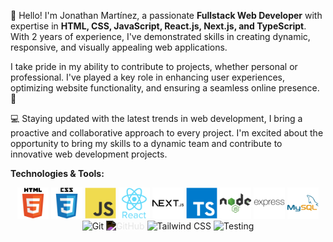 👋 Hello! I'm Jonathan Martínez, a passionate **Fullstack Web Developer** with expertise in **HTML, CSS, JavaScript, React.js, Next.js, and TypeScript**. With 2 years of experience, I've demonstrated skills in creating dynamic, responsive, and visually appealing web applications.

I take pride in my ability to contribute to projects, whether personal or professional. I've played a key role in enhancing user experiences, optimizing website functionality, and ensuring a seamless online presence. 🚀

💻 Staying updated with the latest trends in web development, I bring a proactive and collaborative approach to every project. I'm excited about the opportunity to bring my skills to a dynamic team and contribute to innovative web development projects.

**Technologies & Tools:**  

<div align="center">
  <img src="https://raw.githubusercontent.com/devicons/devicon/master/icons/html5/html5-original-wordmark.svg" alt="HTML5" width="50">
  <img src="https://raw.githubusercontent.com/devicons/devicon/master/icons/css3/css3-original-wordmark.svg" alt="CSS3" width="50">
  <img src="https://raw.githubusercontent.com/devicons/devicon/master/icons/javascript/javascript-original.svg" alt="JavaScript" width="50">
  <img src="https://raw.githubusercontent.com/devicons/devicon/master/icons/react/react-original-wordmark.svg" alt="React" width="50">
  <img src="https://raw.githubusercontent.com/devicons/devicon/master/icons/nextjs/nextjs-original-wordmark.svg" alt="Next.js" width="50">
  <img src="https://raw.githubusercontent.com/devicons/devicon/master/icons/typescript/typescript-original.svg" alt="TypeScript" width="50">
  <img src="https://raw.githubusercontent.com/devicons/devicon/master/icons/nodejs/nodejs-original-wordmark.svg" alt="Node.js" width="50">
  <img src="https://raw.githubusercontent.com/devicons/devicon/master/icons/express/express-original-wordmark.svg" alt="Express" width="50">
  <img src="https://raw.githubusercontent.com/devicons/devicon/master/icons/mysql/mysql-original-wordmark.svg" alt="MySQL" width="50">
  <img src="https://cdn.jsdelivr.net/gh/devicons/devicon/icons/git/git-original.svg" alt="Git" width="50">
  <img src="https://cdn.jsdelivr.net/gh/devicons/devicon/icons/github/github-original-wordmark.svg" alt="GitHub" width="50" style="filter: invert(1);">
  <img src="https://upload.wikimedia.org/wikipedia/commons/d/d5/Tailwind_CSS_Logo.svg" alt="Tailwind CSS" width="50">
  <img src="https://raw.githubusercontent.com/jest-community/jest-icons/master/jest.svg" alt="Testing" width="50">
</div>



